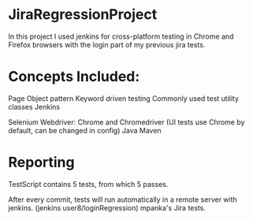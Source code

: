 # JiraRegressionProject

In this project I used jenkins for cross-platform testing in Chrome and Firefox browsers
with the login part of my previous jira tests.

# Concepts Included:

Page Object pattern
Keyword driven testing
Commonly used test utility classes
Jenkins

Selenium Webdriver: Chrome and Chromedriver (UI tests use Chrome by default, can be changed in config)
Java
Maven

# Reporting
 
TestScript contains 5 tests, from which 5 passes.

After every commit, tests will run automatically in a remote server with jenkins. (jenkins user8/loginRegression) mpanka's Jira tests.
